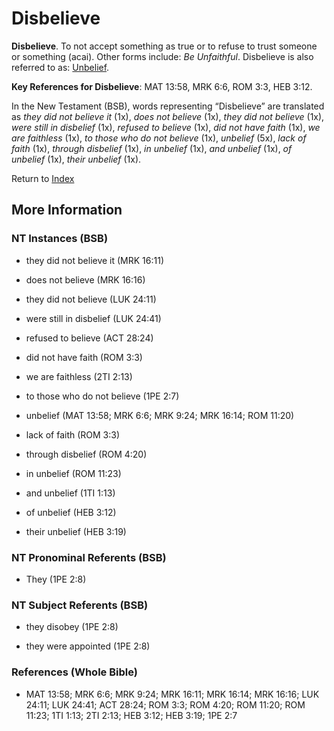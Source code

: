 # Disbelieve
**Disbelieve**. 
To not accept something as true or to refuse to trust someone or something (acai). 
Other forms include: 
*Be Unfaithful*. 
Disbelieve is also referred to as: 
[Unbelief](Unbelief.md). 


**Key References for Disbelieve**: 
MAT 13:58, MRK 6:6, ROM 3:3, HEB 3:12. 




In the New Testament (BSB), words representing “Disbelieve” are translated as 
*they did not believe it* (1x), *does not believe* (1x), *they did not believe* (1x), *were still in disbelief* (1x), *refused to believe* (1x), *did not have faith* (1x), *we are faithless* (1x), *to those who do not believe* (1x), *unbelief* (5x), *lack of faith* (1x), *through disbelief* (1x), *in unbelief* (1x), *and unbelief* (1x), *of unbelief* (1x), *their unbelief* (1x). 


Return to [Index](00-Index.md)

## More Information

### NT Instances (BSB)

* they did not believe it (MRK 16:11)

* does not believe (MRK 16:16)

* they did not believe (LUK 24:11)

* were still in disbelief (LUK 24:41)

* refused to believe (ACT 28:24)

* did not have faith (ROM 3:3)

* we are faithless (2TI 2:13)

* to those who do not believe (1PE 2:7)

* unbelief (MAT 13:58; MRK 6:6; MRK 9:24; MRK 16:14; ROM 11:20)

* lack of faith (ROM 3:3)

* through disbelief (ROM 4:20)

* in unbelief (ROM 11:23)

* and unbelief (1TI 1:13)

* of unbelief (HEB 3:12)

* their unbelief (HEB 3:19)



### NT Pronominal Referents (BSB)

* They (1PE 2:8)



### NT Subject Referents (BSB)

* they disobey (1PE 2:8)

* they were appointed (1PE 2:8)



### References (Whole Bible)

* MAT 13:58; MRK 6:6; MRK 9:24; MRK 16:11; MRK 16:14; MRK 16:16; LUK 24:11; LUK 24:41; ACT 28:24; ROM 3:3; ROM 4:20; ROM 11:20; ROM 11:23; 1TI 1:13; 2TI 2:13; HEB 3:12; HEB 3:19; 1PE 2:7



